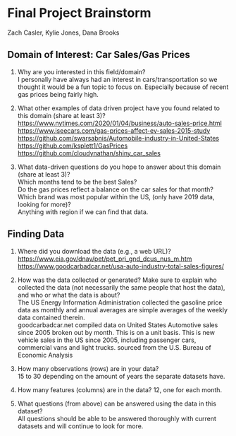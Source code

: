 # Final Project Brainstorm
Zach Casler, Kylie Jones, Dana Brooks

## Domain of Interest: Car Sales/Gas Prices
1. Why are you interested in this field/domain?  
I personally have always had an interest in cars/transportation so we thought it would be a fun topic to focus on.  Especially because of recent gas prices being fairly high.

2. What other examples of data driven project have you found related to this domain (share at least 3)?  
https://www.nytimes.com/2020/01/04/business/auto-sales-price.html  
https://www.iseecars.com/gas-prices-affect-ev-sales-2015-study
https://github.com/swarsabnis/Automobile-industry-in-United-States
https://github.com/ksplett1/GasPrices
https://github.com/cloudynathan/shiny_car_sales

3. What data-driven questions do you hope to answer about this domain (share at least 3)?  
Which months tend to be the best Sales?  
Do the gas prices reflect a balance on the car sales for that month?  
Which brand was most popular within the US, (only have 2019 data, looking for more)?  
Anything with region if we can find that data.  

## Finding Data
1. Where did you download the data (e.g., a web URL)?  
https://www.eia.gov/dnav/pet/pet_pri_gnd_dcus_nus_m.htm  
https://www.goodcarbadcar.net/usa-auto-industry-total-sales-figures/  

2. How was the data collected or generated? Make sure to explain who collected the data (not necessarily the same people that host the data), and who or what the data is about?  
The US Energy Information Administration collected the gasoline price data as monthly and annual averages are simple averages of the weekly data contained therein.  
goodcarbadcar.net compiled data on United States Automotive sales since 2005 broken out by month. This is on a unit basis. This is new vehicle sales in the US since 2005, including passenger cars, commercial vans and light trucks. sourced from the U.S. Bureau of Economic Analysis

3. How many observations (rows) are in your data?  
15 to 30 depending on the amount of years the separate datasets have.  

4. How many features (columns) are in the data?
12, one for each month.  

5. What questions (from above) can be answered using the data in this dataset?  
All questions should be able to be answered thoroughly with current datasets and will continue to look for more.   
